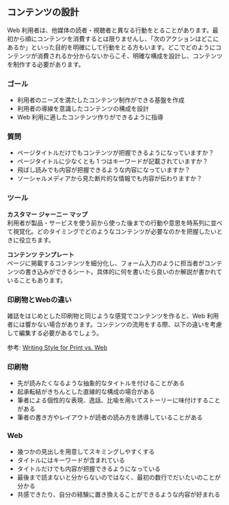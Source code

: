 ## コンテンツの設計

Web 利用者は、他媒体の読者・視聴者と異なる行動をとることがあります。最初から順にコンテンツを消費するとは限りませんし、「次のアクションはどこにあるか」といった目的を明確にして行動をとる方もいます。どこでどのようにコンテンツが消費されるか分からないからこそ、明確な構成を設計し、コンテンツを制作する必要があります。

### ゴール

- 利用者のニーズを満たしたコンテンツ制作ができる基盤を作成
- 利用者の導線を意識したコンテンツの構成を設計
- Web 利用に適したコンテンツ作りができるように指導

### 質問

- ページタイトルだけでもコンテンツが把握できるようになっていますか？
- ページタイトルに少なくとも 1 つはキーワードが記載されていますか？
- 飛ばし読みでも内容が把握できるような内容になっていますか？
- ソーシャルメディアから見た断片的な情報でも内容が伝わりますか？

### ツール

**カスタマー ジャーニー マップ**   
利用者が製品・サービスを使う前から使った後までの行動や意思を時系列に並べて視覚化。どのタイミングでどのようなコンテンツが必要なのかを把握したいときに役立ちます。

**コンテンツ テンプレート**   
ページに掲載するコンテンツを細分化し、フォーム入力のように担当者がコンテンツの書き込みができるシート。具体的に何を書いたら良いのか解説が書かれていることもあります。

### 印刷物とWebの違い

雑誌をはじめとした印刷物と同じような感覚でコンテンツを作ると、Web 利用者には響かない場合があります。コンテンツの流用をする際、以下の違いを考慮して編集する必要があるでしょう。

参考: [Writing Style for Print vs. Web](http://www.nngroup.com/articles/writing-style-for-print-vs-web/)

### 印刷物

- 先が読みたくなるような抽象的なタイトルを付けることがある
- 起承転結がきちんとした直線的な構成の場合がある
- 筆者による個性的な表現、逸話、比喩を用いてストーリーに味付けすることがある
- 筆者の書き方やレイアウトが読者の読み方を誘導していることがある

### Web

- 幾つかの見出しを用意してスキミングしやすくする
- タイトルにはキーワードが含まれている
- タイトルだけでも内容が把握できるようになっている
- 最後まで読まないと分からないのではなく、最初の数行でだいたいのことが分かる
- 共感できたり、自分の経験に置き換えることができるような内容が好まれる

